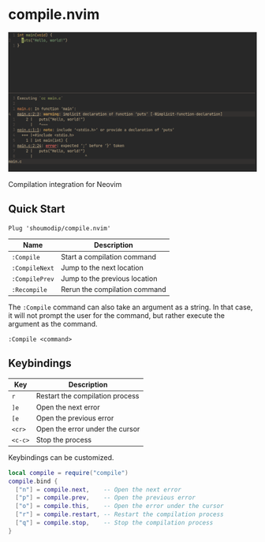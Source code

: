 # compile.nvim
![Screenshot](img/shot.png)

Compilation integration for Neovim

## Quick Start
```vim
Plug 'shoumodip/compile.nvim'
```

| Name           | Description                   |
| -------------- | ----------------------------- |
| `:Compile`     | Start a compilation command   |
| `:CompileNext` | Jump to the next location     |
| `:CompilePrev` | Jump to the previous location |
| `:Recompile`   | Rerun the compilation command |

The `:Compile` command can also take an argument as a string. In that case, it will not prompt the user for the command, but rather execute the argument as the command.

```vim
:Compile <command>
```

## Keybindings
| Key     | Description                     |
| ------- | ------------------------------- |
| `r`     | Restart the compilation process |
| `]e`    | Open the next error             |
| `[e`    | Open the previous error         |
| `<cr>`  | Open the error under the cursor |
| `<c-c>` | Stop the process                |

Keybindings can be customized.

```lua
local compile = require("compile")
compile.bind {
  ["n"] = compile.next,    -- Open the next error
  ["p"] = compile.prev,    -- Open the previous error
  ["o"] = compile.this,    -- Open the error under the cursor
  ["r"] = compile.restart, -- Restart the compilation process
  ["q"] = compile.stop,    -- Stop the compilation process
}
```
